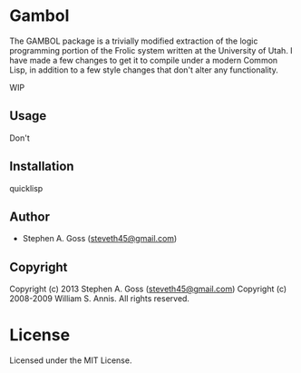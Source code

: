 # Gambol

The GAMBOL package is a trivially modified extraction of the logic
programming portion of the Frolic system written at the University of
Utah.  I have made a few changes to get it to compile under a modern
Common Lisp, in addition to a few style changes that don't alter any
functionality. 

WIP

## Usage

Don't

## Installation

quicklisp

## Author

* Stephen A. Goss (steveth45@gmail.com)

## Copyright

Copyright (c) 2013 Stephen A. Goss (steveth45@gmail.com)
Copyright (c) 2008-2009 William S. Annis.  All rights reserved.

# License

Licensed under the MIT License.

